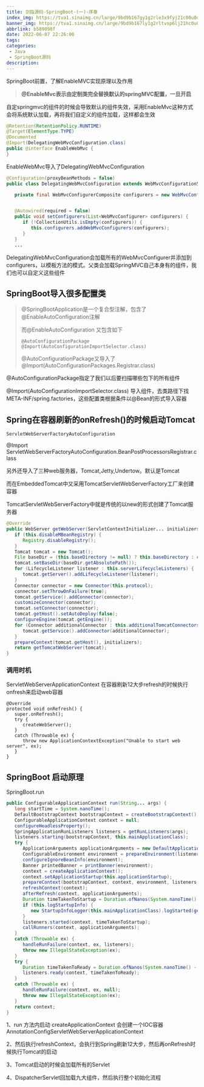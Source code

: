 ```yaml
---
title: 剑指源码-SpringBoot-(一)-序章
index_img: https://tva1.sinaimg.cn/large/9bd9b167gy1g2rle3x9fyj21c00u0qka.jpg
banner_img: https://tva1.sinaimg.cn/large/9bd9b167ly1g2rltvsp6lj21hc0u0nir.jpg
abbrlink: b589098f
date: 2022-06-07 22:26:00
tags:
categories:
 - Java
 - SpringBoot源码
description:
---
```


SpringBoot前置，了解EnableMVC实现原理以及作用

<!-- more -->

> **@EnableMvc表示由定制类完全替换默认的springMVC配置，一旦开启**

自定springmvc的组件的时候会导致默认的组件失效，采用EnableMvc这种方式会将系统默认加载，再将我们自定义的组件加载，这样都会生效

```java
@Retention(RetentionPolicy.RUNTIME)
@Target(ElementType.TYPE)
@Documented
@Import(DelegatingWebMvcConfiguration.class)
public @interface EnableWebMvc {
}
```

EnableWebMvc导入了DelegatingWebMvcConfiguration

```java
@Configuration(proxyBeanMethods = false)
public class DelegatingWebMvcConfiguration extends WebMvcConfigurationSupport {

   private final WebMvcConfigurerComposite configurers = new WebMvcConfigurerComposite();


   @Autowired(required = false)
   public void setConfigurers(List<WebMvcConfigurer> configurers) {
      if (!CollectionUtils.isEmpty(configurers)) {
         this.configurers.addWebMvcConfigurers(configurers);
      }
   }
   ...
```

DelegatingWebMvcConfiguration会加载所有的WebMvcConfigurer并添加到configurers，以模板方法的模式。父类会加载SpringMVC自己本身有的组件，我们也可以自定义这些组件

## SpringBoot导入很多配置类

> @SpringBootApplication是一个复合型注解，包含了@EnableAutoConfiguration注解
>
> 而@EnableAutoConfiguration 又包含如下
>
> ```
> @AutoConfigurationPackage
> @Import(AutoConfigurationImportSelector.class)
> ```
>
> @AutoConfigurationPackage又导入了@Import(AutoConfigurationPackages.Registrar.class)

@AutoConfigurationPackage指定了我们以后要扫描哪些包下的所有组件

@Import(AutoConfigurationImportSelector.class) 导入组件，去类路径下找META-INF/spring.factories，这些配置类根据条件以@Bean的形式导入容器

## Spring在容器刷新的onRefresh()的时候启动Tomcat

 `ServletWebServerFactoryAutoConfiguration`

@Import ServletWebServerFactoryAutoConfiguration.BeanPostProcessorsRegistrar.class

另外还导入了三种web服务器，Tomcat,Jetty,Undertow。默认是Tomcat

而在EmbeddedTomcat中又采用TomcatServletWebServerFactory工厂来创建容器

 TomcatServletWebServerFactory中就是传统的以new的形式创建了Tomcat服务器

```java
@Override
public WebServer getWebServer(ServletContextInitializer... initializers) {
   if (this.disableMBeanRegistry) {
      Registry.disableRegistry();
   }
   Tomcat tomcat = new Tomcat();
   File baseDir = (this.baseDirectory != null) ? this.baseDirectory : createTempDir("tomcat");
   tomcat.setBaseDir(baseDir.getAbsolutePath());
   for (LifecycleListener listener : this.serverLifecycleListeners) {
      tomcat.getServer().addLifecycleListener(listener);
   }
   Connector connector = new Connector(this.protocol);
   connector.setThrowOnFailure(true);
   tomcat.getService().addConnector(connector);
   customizeConnector(connector);
   tomcat.setConnector(connector);
   tomcat.getHost().setAutoDeploy(false);
   configureEngine(tomcat.getEngine());
   for (Connector additionalConnector : this.additionalTomcatConnectors) {
      tomcat.getService().addConnector(additionalConnector);
   }
   prepareContext(tomcat.getHost(), initializers);
   return getTomcatWebServer(tomcat);
}
```

### 调用时机

 ServletWebServerApplicationContext 在容器刷新12大步refresh的时候执行onfresh来启动web容器

```
@Override
protected void onRefresh() {
   super.onRefresh();
   try {
      createWebServer();
   }
   catch (Throwable ex) {
      throw new ApplicationContextException("Unable to start web server", ex);
   }
}
```

## SpringBoot 启动原理

 SpringBoot.run

```java
public ConfigurableApplicationContext run(String... args) {
   long startTime = System.nanoTime();
   DefaultBootstrapContext bootstrapContext = createBootstrapContext();
   ConfigurableApplicationContext context = null;
   configureHeadlessProperty();
   SpringApplicationRunListeners listeners = getRunListeners(args);
   listeners.starting(bootstrapContext, this.mainApplicationClass);
   try {
      ApplicationArguments applicationArguments = new DefaultApplicationArguments(args);
      ConfigurableEnvironment environment = prepareEnvironment(listeners, bootstrapContext, applicationArguments);
      configureIgnoreBeanInfo(environment);
      Banner printedBanner = printBanner(environment);
      context = createApplicationContext();
      context.setApplicationStartup(this.applicationStartup);
      prepareContext(bootstrapContext, context, environment, listeners, applicationArguments, printedBanner);
      refreshContext(context);
      afterRefresh(context, applicationArguments);
      Duration timeTakenToStartup = Duration.ofNanos(System.nanoTime() - startTime);
      if (this.logStartupInfo) {
         new StartupInfoLogger(this.mainApplicationClass).logStarted(getApplicationLog(), timeTakenToStartup);
      }
      listeners.started(context, timeTakenToStartup);
      callRunners(context, applicationArguments);
   }
   catch (Throwable ex) {
      handleRunFailure(context, ex, listeners);
      throw new IllegalStateException(ex);
   }
   try {
      Duration timeTakenToReady = Duration.ofNanos(System.nanoTime() - startTime);
      listeners.ready(context, timeTakenToReady);
   }
   catch (Throwable ex) {
      handleRunFailure(context, ex, null);
      throw new IllegalStateException(ex);
   }
   return context;
}
```

1、run 方法内启动 createApplicationContext 会创建一个IOC容器AnnotationConfigServletWebServerApplicationContext

2、然后执行refreshContext，会执行到Spring刷新12大步，然后再onRefresh时候执行Tomcat的启动

3、Tomcat启动的时候会加载所有的Servlet

4、DispatcherServlet回加载九大组件，然后执行整个初始化流程
